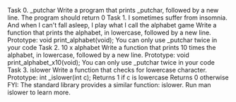 Task 0. _putchar
	Write a program that prints _putchar, followed by a new line.
	The program should return 0
Task 1. I sometimes suffer from insomnia. And when I can't fall asleep, I play what I call the alphabet game
Write a function that prints the alphabet, in lowercase, followed by a new line.
	Prototype: void print_alphabet(void);
	You can only use _putchar twice in your code
Task 2. 10 x alphabet
Write a function that prints 10 times the alphabet, in lowercase, followed by a new line.
	Prototype: void print_alphabet_x10(void);
	You can only use _putchar twice in your code
Task 3. islower
Write a function that checks for lowercase character.
	Prototype: int _islower(int c);
	Returns 1 if c is lowercase
	Returns 0 otherwise
FYI: The standard library provides a similar function: islower. Run man islower to learn more.
